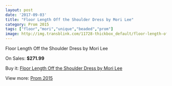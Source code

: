 ```yaml
---
layout: post
date: '2017-09-03'
title: "Floor Length Off the Shoulder Dress by Mori Lee"
category: Prom 2015
tags: ["floor","mori","unique","beaded","prom"]
image: http://img.transblink.com/11728-thickbox_default/floor-length-off-the-shoulder-dress-by-mori-lee.jpg
---
```

Floor Length Off the Shoulder Dress by Mori Lee

On Sales: **$271.99**
<a href="https://www.transblink.com/en/prom-2015/3815-floor-length-off-the-shoulder-dress-by-mori-lee.html"><amp-img layout="responsive" width="600" height="600" src="//img.transblink.com/11728-thickbox_default/floor-length-off-the-shoulder-dress-by-mori-lee.jpg" alt="Floor Length Off the Shoulder Dress by Mori Lee 0" /></a>
<a href="https://www.transblink.com/en/prom-2015/3815-floor-length-off-the-shoulder-dress-by-mori-lee.html"><amp-img layout="responsive" width="600" height="600" src="//img.transblink.com/11730-thickbox_default/floor-length-off-the-shoulder-dress-by-mori-lee.jpg" alt="Floor Length Off the Shoulder Dress by Mori Lee 1" /></a>
<a href="https://www.transblink.com/en/prom-2015/3815-floor-length-off-the-shoulder-dress-by-mori-lee.html"><amp-img layout="responsive" width="600" height="600" src="//img.transblink.com/11729-thickbox_default/floor-length-off-the-shoulder-dress-by-mori-lee.jpg" alt="Floor Length Off the Shoulder Dress by Mori Lee 2" /></a>

Buy it: [Floor Length Off the Shoulder Dress by Mori Lee](https://www.transblink.com/en/prom-2015/3815-floor-length-off-the-shoulder-dress-by-mori-lee.html "Floor Length Off the Shoulder Dress by Mori Lee")

View more: [Prom 2015](https://www.transblink.com/en/10-prom-2015 "Prom 2015")